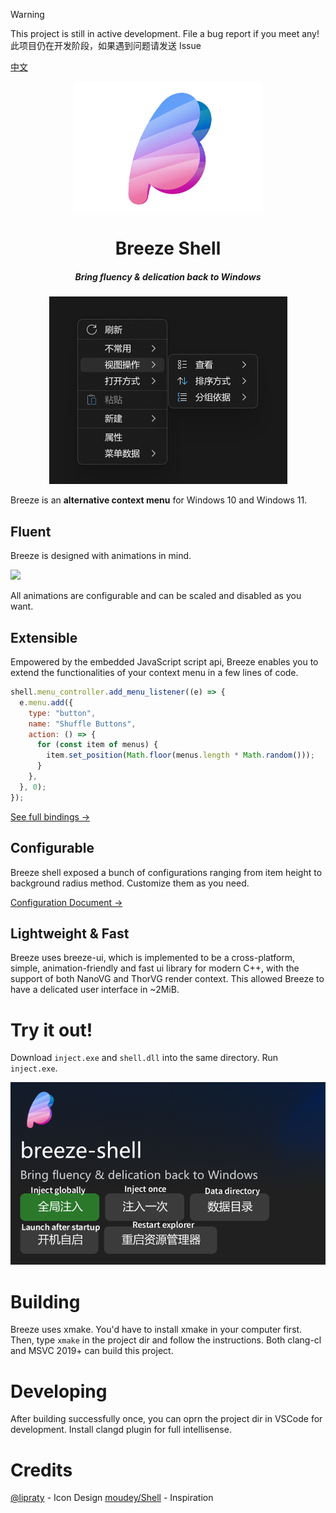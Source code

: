 > [!WARNING]
> This project is still in active development. File a bug report if you meet
> any!\
> 此项目仍在开发阶段，如果遇到问题请发送 Issue

[中文](./README_zh.md)

<div align=center>
  <img src=./resources/icon.webp width=300 />
<h1>Breeze Shell</h1>
<h5>Bring fluency & delication back to Windows</h5>
<div>
  <img widtb=500 src=./resources/preview1.webp />
</div>
</div>

Breeze is an **alternative context menu** for Windows 10 and Windows 11.

## Fluent

Breeze is designed with animations in mind.

<img src=https://github.com/user-attachments/assets/72de48fe-833c-453f-a90c-ce7816a70c58 height=300 />

All animations are configurable and can be scaled and disabled as you want.
## Extensible

Empowered by the embedded JavaScript script api, Breeze enables you to extend
the functionalities of your context menu in a few lines of code.

```javascript
shell.menu_controller.add_menu_listener((e) => {
  e.menu.add({
    type: "button",
    name: "Shuffle Buttons",
    action: () => {
      for (const item of menus) {
        item.set_position(Math.floor(menus.length * Math.random()));
      }
    },
  }, 0);
});
```

[See full bindings →](./src/shell/script/binding_types.d.ts)

## Configurable
Breeze shell exposed a bunch of configurations ranging from item height to background radius method. Customize them as you need.

[Configuration Document →](./CONFIG.md)

## Lightweight & Fast

Breeze uses breeze-ui, which is implemented to be a cross-platform, simple,
animation-friendly and fast ui library for modern C++, with the support of both
NanoVG and ThorVG render context. This allowed Breeze to have a delicated user
interface in ~2MiB.

# Try it out!

Download `inject.exe` and `shell.dll` into the same directory. Run `inject.exe`.

![image](./resources/inject-en.webp)


# Building

Breeze uses xmake. You'd have to install xmake in your computer first. Then,
type `xmake` in the project dir and follow the instructions. Both clang-cl and
MSVC 2019+ can build this project.

# Developing

After building successfully once, you can oprn the project dir in VSCode for
development. Install clangd plugin for full intellisense.

# Credits
[@lipraty](https://github.com/lipraty) - Icon Design
[moudey/Shell](https://github.com/moudey/Shell) - Inspiration
